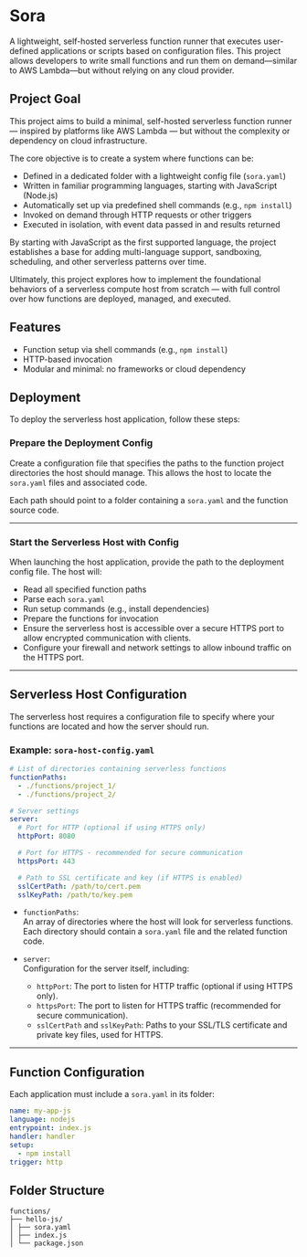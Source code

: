 # Sora

A lightweight, self-hosted serverless function runner that executes user-defined applications or scripts based on configuration files. This project allows developers to write small functions and run them on demand—similar to AWS Lambda—but without relying on any cloud provider.

## Project Goal

This project aims to build a minimal, self-hosted serverless function runner — inspired by platforms like AWS Lambda — but without the complexity or dependency on cloud infrastructure.

The core objective is to create a system where functions can be:

- Defined in a dedicated folder with a lightweight config file (`sora.yaml`)
- Written in familiar programming languages, starting with JavaScript (Node.js)
- Automatically set up via predefined shell commands (e.g., `npm install`)
- Invoked on demand through HTTP requests or other triggers
- Executed in isolation, with event data passed in and results returned

By starting with JavaScript as the first supported language, the project establishes a base for adding multi-language support, sandboxing, scheduling, and other serverless patterns over time.

Ultimately, this project explores how to implement the foundational behaviors of a serverless compute host from scratch — with full control over how functions are deployed, managed, and executed.

## Features

- Function setup via shell commands (e.g., `npm install`)
- HTTP-based invocation
- Modular and minimal: no frameworks or cloud dependency

## Deployment

To deploy the serverless host application, follow these steps:

### Prepare the Deployment Config

Create a configuration file that specifies the paths to the function project directories the host should manage. This allows the host to locate the `sora.yaml` files and associated code.

Each path should point to a folder containing a `sora.yaml` and the function source code.

---

### Start the Serverless Host with Config

When launching the host application, provide the path to the deployment config file. The host will:

- Read all specified function paths
- Parse each `sora.yaml`
- Run setup commands (e.g., install dependencies)
- Prepare the functions for invocation
- Ensure the serverless host is accessible over a secure HTTPS port to allow encrypted communication with clients.
- Configure your firewall and network settings to allow inbound traffic on the HTTPS port.

---

## Serverless Host Configuration

The serverless host requires a configuration file to specify where your functions are located and how the server should run.

### Example: `sora-host-config.yaml`

```yaml
# List of directories containing serverless functions
functionPaths:
  - ./functions/project_1/
  - ./functions/project_2/

# Server settings
server:
  # Port for HTTP (optional if using HTTPS only)
  httpPort: 8080

  # Port for HTTPS - recommended for secure communication
  httpsPort: 443

  # Path to SSL certificate and key (if HTTPS is enabled)
  sslCertPath: /path/to/cert.pem
  sslKeyPath: /path/to/key.pem
```

- `functionPaths`:  
  An array of directories where the host will look for serverless functions. Each directory should contain a `sora.yaml` file and the related function code.

- `server`:  
  Configuration for the server itself, including:
  - `httpPort`: The port to listen for HTTP traffic (optional if using HTTPS only).
  - `httpsPort`: The port to listen for HTTPS traffic (recommended for secure communication).
  - `sslCertPath` and `sslKeyPath`: Paths to your SSL/TLS certificate and private key files, used for HTTPS.
    
---

## Function Configuration

Each application must include a `sora.yaml` in its folder:

```yaml
name: my-app-js
language: nodejs
entrypoint: index.js
handler: handler
setup:
  - npm install
trigger: http
```

## Folder Structure
```
functions/
├── hello-js/
│ ├── sora.yaml
│ ├── index.js
│ └── package.json
```

